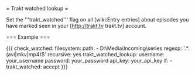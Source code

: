 = Trakt watched lookup =

Set the '''trakt_watched''' flag on all [wiki:Entry entries] about episodes you have marked seen in your [http://trakt.tv trakt.tv] account.

=== Example ===

{{{
  check_watched:
    filesystem:
      path:
        - D:\Media\Incoming\series
      regexp: '.*\.(avi|mkv|mp4)$'
      recursive: yes
    trakt_watched_lookup:
      username: your_username
      password: your_password
      api_key: your_api_key
    if:
      - trakt_watched: accept
}}}